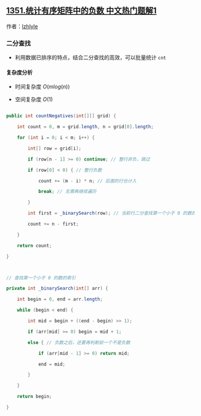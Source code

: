 ## [1351.统计有序矩阵中的负数 中文热门题解1](https://leetcode.cn/problems/count-negative-numbers-in-a-sorted-matrix/solutions/100000/er-fen-cha-zhao-dai-ma-pei-zhu-shi-by-lzhlyle)

作者：[lzhlyle](https://leetcode.cn/u/lzhlyle)

### 二分查找

- 利用数据已排序的特点，结合二分查找的高效，可以批量统计 `cnt`

#### 复杂度分析
- 时间复杂度 $O(mlog(n))$
- 空间复杂度 $O(1)$

```java
public int countNegatives(int[][] grid) {
    int count = 0, m = grid.length, n = grid[0].length;
    for (int i = 0; i < m; i++) {
        int[] row = grid[i];
        if (row[n - 1] >= 0) continue; // 整行非负，跳过
        if (row[0] < 0) { // 整行负数
            count += (m - i) * n; // 后面的行也计入
            break; // 无需再继续遍历
        }
        int first = _binarySearch(row); // 当前行二分查找第一个小于 0 的数的索引
        count += n - first;
    }
    return count;
}

// 查找第一个小于 0 的数的索引
private int _binarySearch(int[] arr) {
    int begin = 0, end = arr.length;
    while (begin < end) {
        int mid = begin + ((end - begin) >> 1);
        if (arr[mid] >= 0) begin = mid + 1;
        else { // 负数之后，还要再判断前一个不是负数
            if (arr[mid - 1] >= 0) return mid;
            end = mid;
        }
    }
    return begin;
}
```
